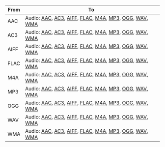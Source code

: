 | From | To |
| --- | --- |
| AAC | Audio: [AAC](https://docs.fileformat.com/audio/aac/), [AC3](https://docs.fileformat.com/audio/ac3/), [AIFF](https://docs.fileformat.com/audio/aiff/), [FLAC](https://docs.fileformat.com/audio/flac/), [M4A](https://docs.fileformat.com/audio/m4a/), [MP3](https://docs.fileformat.com/audio/mp3/), [OGG](https://docs.fileformat.com/audio/ogg/), [WAV](https://docs.fileformat.com/audio/wav/), [WMA](https://docs.fileformat.com/audio/wma/)<br/>  |
| AC3 | Audio: [AAC](https://docs.fileformat.com/audio/aac/), [AC3](https://docs.fileformat.com/audio/ac3/), [AIFF](https://docs.fileformat.com/audio/aiff/), [FLAC](https://docs.fileformat.com/audio/flac/), [M4A](https://docs.fileformat.com/audio/m4a/), [MP3](https://docs.fileformat.com/audio/mp3/), [OGG](https://docs.fileformat.com/audio/ogg/), [WAV](https://docs.fileformat.com/audio/wav/), [WMA](https://docs.fileformat.com/audio/wma/)<br/>  |
| AIFF | Audio: [AAC](https://docs.fileformat.com/audio/aac/), [AC3](https://docs.fileformat.com/audio/ac3/), [AIFF](https://docs.fileformat.com/audio/aiff/), [FLAC](https://docs.fileformat.com/audio/flac/), [M4A](https://docs.fileformat.com/audio/m4a/), [MP3](https://docs.fileformat.com/audio/mp3/), [OGG](https://docs.fileformat.com/audio/ogg/), [WAV](https://docs.fileformat.com/audio/wav/), [WMA](https://docs.fileformat.com/audio/wma/)<br/>  |
| FLAC | Audio: [AAC](https://docs.fileformat.com/audio/aac/), [AC3](https://docs.fileformat.com/audio/ac3/), [AIFF](https://docs.fileformat.com/audio/aiff/), [FLAC](https://docs.fileformat.com/audio/flac/), [M4A](https://docs.fileformat.com/audio/m4a/), [MP3](https://docs.fileformat.com/audio/mp3/), [OGG](https://docs.fileformat.com/audio/ogg/), [WAV](https://docs.fileformat.com/audio/wav/), [WMA](https://docs.fileformat.com/audio/wma/)<br/>  |
| M4A | Audio: [AAC](https://docs.fileformat.com/audio/aac/), [AC3](https://docs.fileformat.com/audio/ac3/), [AIFF](https://docs.fileformat.com/audio/aiff/), [FLAC](https://docs.fileformat.com/audio/flac/), [M4A](https://docs.fileformat.com/audio/m4a/), [MP3](https://docs.fileformat.com/audio/mp3/), [OGG](https://docs.fileformat.com/audio/ogg/), [WAV](https://docs.fileformat.com/audio/wav/), [WMA](https://docs.fileformat.com/audio/wma/)<br/>  |
| MP3 | Audio: [AAC](https://docs.fileformat.com/audio/aac/), [AC3](https://docs.fileformat.com/audio/ac3/), [AIFF](https://docs.fileformat.com/audio/aiff/), [FLAC](https://docs.fileformat.com/audio/flac/), [M4A](https://docs.fileformat.com/audio/m4a/), [MP3](https://docs.fileformat.com/audio/mp3/), [OGG](https://docs.fileformat.com/audio/ogg/), [WAV](https://docs.fileformat.com/audio/wav/), [WMA](https://docs.fileformat.com/audio/wma/)<br/>  |
| OGG | Audio: [AAC](https://docs.fileformat.com/audio/aac/), [AC3](https://docs.fileformat.com/audio/ac3/), [AIFF](https://docs.fileformat.com/audio/aiff/), [FLAC](https://docs.fileformat.com/audio/flac/), [M4A](https://docs.fileformat.com/audio/m4a/), [MP3](https://docs.fileformat.com/audio/mp3/), [OGG](https://docs.fileformat.com/audio/ogg/), [WAV](https://docs.fileformat.com/audio/wav/), [WMA](https://docs.fileformat.com/audio/wma/)<br/>  |
| WAV | Audio: [AAC](https://docs.fileformat.com/audio/aac/), [AC3](https://docs.fileformat.com/audio/ac3/), [AIFF](https://docs.fileformat.com/audio/aiff/), [FLAC](https://docs.fileformat.com/audio/flac/), [M4A](https://docs.fileformat.com/audio/m4a/), [MP3](https://docs.fileformat.com/audio/mp3/), [OGG](https://docs.fileformat.com/audio/ogg/), [WAV](https://docs.fileformat.com/audio/wav/), [WMA](https://docs.fileformat.com/audio/wma/)<br/>  |
| WMA | Audio: [AAC](https://docs.fileformat.com/audio/aac/), [AC3](https://docs.fileformat.com/audio/ac3/), [AIFF](https://docs.fileformat.com/audio/aiff/), [FLAC](https://docs.fileformat.com/audio/flac/), [M4A](https://docs.fileformat.com/audio/m4a/), [MP3](https://docs.fileformat.com/audio/mp3/), [OGG](https://docs.fileformat.com/audio/ogg/), [WAV](https://docs.fileformat.com/audio/wav/), [WMA](https://docs.fileformat.com/audio/wma/)<br/>  |

